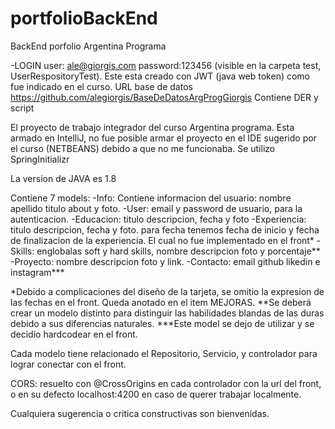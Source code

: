 # portfolioBackEnd
BackEnd porfolio Argentina Programa

-LOGIN user: ale@giorgis.com password:123456 (visible en la carpeta test, UserRespositoryTest). Este esta creado con JWT (java web token) como fue indicado en el curso.
URL base de datos https://github.com/alegiorgis/BaseDeDatosArgProgGiorgis
Contiene DER y script

El proyecto de trabajo integrador del curso Argentina programa. Esta armado en IntelliJ, no fue posible armar el proyecto en el IDE sugerido por el curso (NETBEANS) debido a que no me funcionaba.
Se utilizo SpringInitializr

La version de JAVA es 1.8

Contiene 7 models:
-Info: Contiene informacion del usuario: nombre apellido titulo about y foto.
-User: email y password de usuario, para la autenticacion.
-Educacion: titulo descripcion, fecha y foto
-Experiencia: titulo descripcion, fecha y foto. para fecha tenemos fecha de inicio y fecha de finalizacion de la experiencia. El cual no fue implementado en el front*
-Skills: englobalas soft y hard skills, nombre descripcion foto y porcentaje**
-Proyecto: nombre descripcion foto y link.
-Contacto: email github likedin e instagram***

*Debido a complicaciones del diseño de la tarjeta, se omitio la expresion de las fechas en el front. Queda anotado en el item MEJORAS.
**Se deberá crear un modelo distinto para distinguir las habilidades blandas de las duras debido a sus diferencias naturales.
***Este model se dejo de utilizar y se decidio hardcodear en el front.

Cada modelo tiene relacionado el Repositorio, Servicio, y controlador para lograr conectar con el front.

CORS: resuelto con @CrossOrigins en cada controlador con la url del front, o en su defecto localhost:4200 en caso de querer trabajar localmente.

Cualquiera sugerencia o critica constructivas son bienvenidas.

